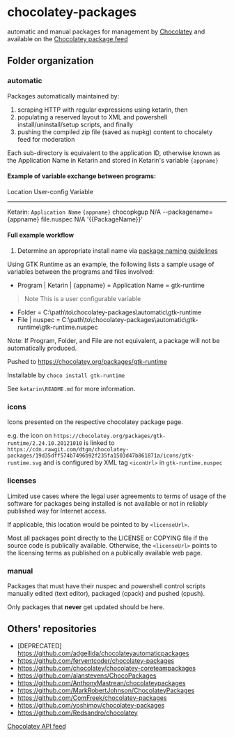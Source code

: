 # chocolatey-packages
automatic and manual packages for management by [Chocolatey](https://chocolatey.org/) and available on the [Chocolatey package feed](https://chocolatey.org/packages)

## Folder organization

### automatic
Packages automatically maintained by: 
1. scraping HTTP with regular expressions using ketarin, then
2. populating a reserved layout to XML and powershell install/uninstall/setup scripts, and finally
3. pushing the compiled zip file (saved as nupkg) content to chocalety feed for moderation

Each sub-directory is equivalent to the application ID, otherwise known as the Application Name in Ketarin and stored in Ketarin's variable `{appname}`

#### Example of variable exchange between programs:
Location   User-config     Variable
--------   -----------     --------
Ketarin: `Application Name` `{appname}`
chocopkgup  N/A             --packagename={appname}
file.nuspec N/A             '{{PackageName}}' 

#### Full example workflow

1. Determine an appropriate install name via [package naming guidelines](https://github.com/chocolatey/chocolatey/wiki/CreatePackages#naming-your-package)

Using GTK Runtime as an example, the following lists a sample usage of variables between the programs and files involved:

* Program | Ketarin | {appname} = Application Name = gtk-runtime
> Note This is a user configurable variable 
* Folder = C:\path\to\chocolatey-packages\automatic\gtk-runtime
* File | nuspec = C:\path\to\chocolatey-packages\automatic\gtk-runtime\gtk-runtime.nuspec

Note: If Program, Folder, and File are not equivalent, a package will not be automatically produced.

Pushed to https://chocolatey.org/packages/gtk-runtime

Installable by `choco install gtk-runtime` 

See `ketarin\README.md` for more information.

### icons
Icons presented on the respective chocolatey package page.

e.g. the icon on `https://chocolatey.org/packages/gtk-runtime/2.24.10.20121010` is linked to `https://cdn.rawgit.com/dtgm/chocolatey-packages/19d35dff574b7496b92f235fa1503d47b861871a/icons/gtk-runtime.svg` and is configured by XML tag `<iconUrl>` in `gtk-runtime.nuspec`

### licenses 
Limited use cases where the legal user agreements to terms of usage of the software for packages being installed is not available or not in reliably published way for Internet access.

If applicable, this location would be pointed to by `<licenseUrl>`.

Most all packages point directly to the LICENSE or COPYING file if the source code is publically available.  Otherwise, the `<licenseUrl>` points to the licensing terms as published on a publically available web page.

### manual
Packages that must have their nuspec and powershell control scripts manually edited (text editor), packaged (cpack) and pushed (cpush).

Only packages that __never__ get updated should be here.

## Others' repositories
* [DEPRECATED] https://github.com/adgellida/chocolateyautomaticpackages
* https://github.com/ferventcoder/chocolatey-packages
* https://github.com/chocolatey/chocolatey-coreteampackages
* https://github.com/alanstevens/ChocoPackages
* https://github.com/AnthonyMastrean/chocolateypackages
* https://github.com/MarkRobertJohnson/ChocolateyPackages
* https://github.com/ComFreek/chocolatey-packages
* https://github.com/yoshimov/chocolatey-packages
* https://github.com/Redsandro/chocolatey

[Chocolatey API feed](http://chocolatey.org/api/v2/)